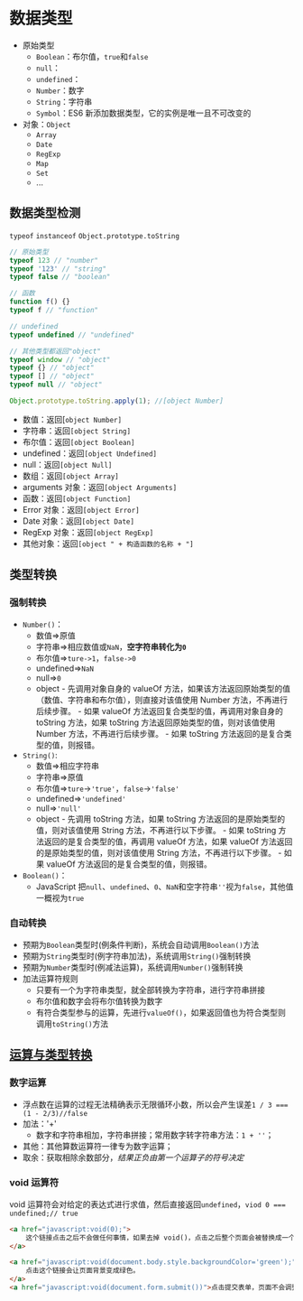 # 数据类型

- 原始类型
  - `Boolean`：布尔值，`true`和`false`
  - `null`：
  - `undefined`：
  - `Number`：数字
  - `String`：字符串
  - `Symbol`：ES6 新添加数据类型，它的实例是唯一且不可改变的
- 对象：`Object`
  - `Array`
  - `Date`
  - `RegExp`
  - `Map`
  - `Set`
  - ...

## 数据类型检测

`typeof` `instanceof` `Object.prototype.toString`

```JavaScript
// 原始类型
typeof 123 // "number"
typeof '123' // "string"
typeof false // "boolean"

// 函数
function f() {}
typeof f // "function"

// undefined
typeof undefined // "undefined"

// 其他类型都返回"object"
typeof window // "object"
typeof {} // "object"
typeof [] // "object"
typeof null // "object"
```

```JavaScript
Object.prototype.toString.apply(1); //[object Number]
```

- 数值：返回[`object Number]`
- 字符串：返回`[object String]`
- 布尔值：返回`[object Boolean]`
- undefined：返回`[object Undefined]`
- null：返回`[object Null]`
- 数组：返回`[object Array]`
- arguments 对象：返回`[object Arguments]`
- 函数：返回`[object Function]`
- Error 对象：返回`[object Error]`
- Date 对象：返回`[object Date]`
- RegExp 对象：返回`[object RegExp]`
- 其他对象：返回`[object " + 构造函数的名称 + "]`

## 类型转换

### 强制转换

- `Number()`：
  - 数值=>原值
  - 字符串=>相应数值或`NaN`，**空字符串转化为`0`**
  - 布尔值=>`ture->1`，`false->0`
  - undefined=>`NaN`
  - null=>`0`
  - object - 先调用对象自身的 valueOf 方法，如果该方法返回原始类型的值（数值、字符串和布尔值），则直接对该值使用 Number 方法，不再进行后续步骤。 - 如果 valueOf 方法返回复合类型的值，再调用对象自身的 toString 方法，如果 toString 方法返回原始类型的值，则对该值使用 Number 方法，不再进行后续步骤。 - 如果 toString 方法返回的是复合类型的值，则报错。
- `String()`:
  - 数值=>相应字符串
  - 字符串=>原值
  - 布尔值=>`ture`->`'true'`，`false`->`'false'`
  - undefined=>`'undefined'`
  - null=>`'null'`
  - object - 先调用 toString 方法，如果 toString 方法返回的是原始类型的值，则对该值使用 String 方法，不再进行以下步骤。 - 如果 toString 方法返回的是复合类型的值，再调用 valueOf 方法，如果 valueOf 方法返回的是原始类型的值，则对该值使用 String 方法，不再进行以下步骤。 - 如果 valueOf 方法返回的是复合类型的值，则报错。
- `Boolean()`：
  - JavaScript 把`null`、`undefined`、`0`、`NaN`和空字符串`''`视为`false`，其他值一概视为`true`

### 自动转换

- 预期为`Boolean`类型时(例条件判断)，系统会自动调用`Boolean()`方法
- 预期为`String`类型时(例字符串加法)，系统调用`String()`强制转换
- 预期为`Number`类型时(例减法运算)，系统调用`Number()`强制转换
- 加法运算符规则
  - 只要有一个为字符串类型，就全部转换为字符串，进行字符串拼接
  - 布尔值和数字会将布尔值转换为数字
  - 有符合类型参与的运算，先进行`valueOf()`，如果返回值也为符合类型则调用`toString()`方法

## [运算与类型转换](http://javascript.ruanyifeng.com/grammar/conversion.html)

### 数字运算

- 浮点数在运算的过程无法精确表示无限循环小数，所以会产生误差`1 / 3 === (1 - 2/3)//false`
- 加法：'+'
  - 数字和字符串相加，字符串拼接；常用数字转字符串方法：`1 + ''`；
- 其他：其他算数运算符一律专为数字运算；
- 取余：获取相除余数部分，_结果正负由第一个运算子的符号决定_

### void 运算符

void 运算符会对给定的表达式进行求值，然后直接返回`undefined`，`viod 0 === undefined;// true`

```HTML
<a href="javascript:void(0);">
    这个链接点击之后不会做任何事情，如果去掉 void()，点击之后整个页面会被替换成一个字符 0。
</a>

<a href="javascript:void(document.body.style.backgroundColor='green');">
    点击这个链接会让页面背景变成绿色。
</a>
<a href="javascript:void(document.form.submit())">点击提交表单，页面不会调整</a>
```
